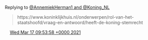 Replying to [@AnnemiekHerman1 and @Koning\_NL](https://twitter.com/@AnnemiekHerman1/status/1372107783869464576)

> https://www\.koninklijkhuis\.nl/onderwerpen/rol\-van\-het\-staatshoofd/vraag\-en\-antwoord/heeft\-de\-koning\-stemrecht

<img src="../../media/tweet.ico" width="12" /> [Wed Mar 17 09:53:58 +0000 2021](https://twitter.com/DromerDenker/status/1372124039695716353)